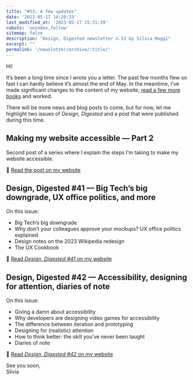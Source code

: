 ```yaml
---
title: "#53: A few updates"
date: '2023-05-17 14:20:33'
last_modified_at: '2023-05-17 15:31:39'
robots: 'noindex,follow'
sitemap: false
description: "Design, Digested newsletter n.53 by Silvia Maggi"
excerpt: ""
permalink: '/newsletter/archive/:title/'
---
```

Hi!

It’s been a long time since I wrote you a letter. The past few months flew so fast I can hardly believe it’s almost the end of May. In the meantime, I’ve made significant changes to the content of my website, [read a few more books](https://silviamaggidesign.com/now/) and worked.

There will be more news and blog posts to come, but for now, let me highlight two issues of _Design, Digested_ and a post that were published during this time.

## Making my website accessible — Part 2

Second post of a series where I explain the steps I’m taking to make my website accessible.

🔗 [Read the post on my website](https://silviamaggidesign.com/accessibility/making-website-accessible-2/)

## Design, Digested #41 — Big Tech’s big downgrade, UX office politics, and more

On this issue: 

- Big Tech’s big downgrade
- Why don’t your colleagues approve your mockups? UX office politics explained
- Design notes on the 2023 Wikipedia redesign
- The UX Cookbook

🔗 [Read _Design, Digested #41_ on my website](https://silviamaggidesign.com/design-digested/design-digested-41/)

## Design, Digested #42 — Accessibility, designing for attention, diaries of note

On this issue: 

- Giving a damn about accessibility
- Why developers are designing video games for accessibility
- The difference between iteration and prototyping
- Designing for (realistic) attention
- How to think better: the skill you’ve never been taught
- Diaries of note

🔗 [Read _Design, Digested #42_ on my website](https://silviamaggidesign.com/design-digested/design-digested-42/)

See you soon,<br>
Silvia